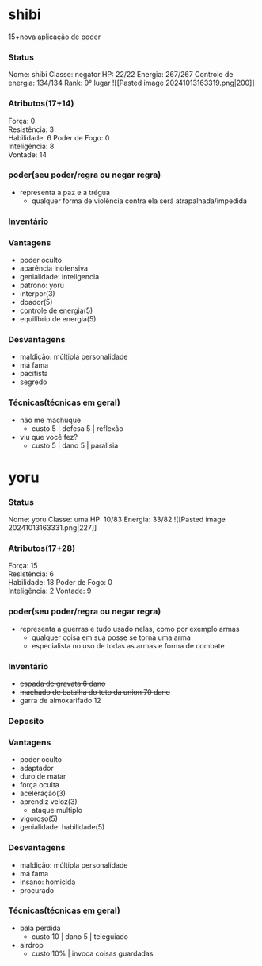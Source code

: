 # shibi
15+nova aplicação de poder

### Status
Nome: shibi
Classe: negator
HP: 22/22
Energia: 267/267
Controle de energia: 134/134
Rank: 9° lugar
![[Pasted image 20241013163319.png|200]]
### Atributos(17+14) 
Força: 0   
Resistência: 3    
Habilidade: 6
Poder de Fogo: 0  
Inteligência: 8  
Vontade: 14  
### poder(seu poder/regra ou negar regra)
- representa a paz e a trégua
	- qualquer forma de violência contra ela será atrapalhada/impedida
### Inventário  


### Vantagens
- poder oculto
- aparência inofensiva
- genialidade: inteligencia
- patrono: yoru
- interpor(3)
- doador(5)
- controle de energia(5)
- equilíbrio de energia(5)

### Desvantagens 
- maldição: múltipla personalidade
- má fama
- pacifista
- segredo

### Técnicas(técnicas em geral)
- não me machuque
	- custo 5 | defesa 5 | reflexão
- viu que você fez?
	- custo 5 | dano 5 | paralisia

# yoru

### Status
Nome: yoru
Classe: uma
HP: 10/83
Energia: 33/82
![[Pasted image 20241013163331.png|227]]
### Atributos(17+28) 
Força: 15  
Resistência: 6    
Habilidade: 18
Poder de Fogo: 0  
Inteligência: 2 
Vontade: 9  

### poder(seu poder/regra ou negar regra)
- representa a guerras e tudo usado nelas, como por exemplo armas
	- qualquer coisa em sua posse se torna uma arma
	- especialista no uso de todas as armas e forma de combate

### Inventário  
- ~~espada de gravata 6 dano~~
- ~~machado de batalha do teto da union 70 dano~~
- garra de almoxarifado 12
### Deposito


### Vantagens
- poder oculto
- adaptador
- duro de matar
- força oculta
- aceleração(3)
- aprendiz veloz(3)
	- ataque multiplo
- vigoroso(5)
- genialidade: habilidade(5)


### Desvantagens 
- maldição: múltipla personalidade
- má fama
- insano: homicida
- procurado

### Técnicas(técnicas em geral)
- bala perdida
	- custo 10 | dano 5 | teleguiado
- airdrop
	- custo 10% | invoca coisas guardadas